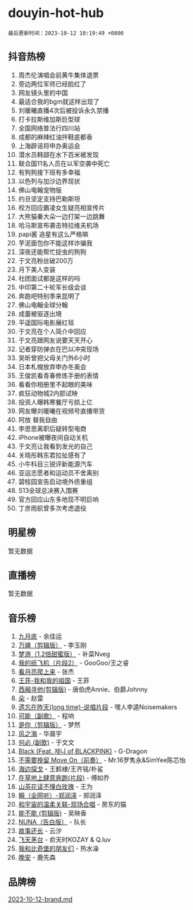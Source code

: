 # douyin-hot-hub

`最后更新时间：2023-10-12 10:19:49 +0800`

## 抖音热榜

1. 周杰伦演唱会前黄牛集体退票
1. 旁边两位军师已经脸红了
1. 网友镜头里的中国
1. 最适合我的bgm就这样出现了
1. 刘暖曦直播4次后被投诉永久禁播
1. 打卡拉斯维加斯巨型球
1. 全国网络普法行四川站
1. 成都的麻辣红油拌鞋底都香
1. 上海辟谣将申办奥运会
1. 潜水员韩颋在水下百米被发现
1. 联合国11名人员在以军空袭中死亡
1. 有狗狗接下班有多幸福
1. 以色列与加沙边界现状
1. 佛山电翰宠物版
1. 约旦坚定支持巴勒斯坦
1. 校方回应霸凌女生疑亮相宣传片
1. 大熊猫秦大朵一边打架一边跳舞
1. 哈马斯宣布袭击特拉维夫机场
1. papi酱 追星有这么严格嘛
1. 芋泥面包你不能这样诈骗我
1. 深夜还能帮忙捉虫的狗狗
1. 于文亮粉丝破200万
1. 月下美人变装
1. 社团面试都是这样的吗
1. 中印第二十轮军长级会谈
1. 奔跑吧特别季来昆明了
1. 佛山电翰全球分翰
1. 成蕾被驱逐出境
1. 平遥国际电影展红毯
1. 于文亮在个人简介中回应
1. 于文亮跟网友说要天天开心
1. 记者穿防弹衣在巴以冲突现场
1. 吴昕曾把父母关门外6小时
1. 日本札幌放弃申办冬奥会
1. 王俊凯看青春修炼手册的表情
1. 看看你相册里不起眼的美味
1. 疯狂动物城2内部试映
1. 投资人曝韩寒餐厅亏损上亿
1. 网友曝刘暖曦在视频号直播带货
1. 阿放 替我自由
1. 李思思离职后疑转型电商
1. iPhone被曝夜间自动关机
1. 于文亮让我看到发光的自己
1. 关晓彤韩东君拉扯感有了
1. 小牛科目三锐评新能源汽车
1. 亚运志愿者和运动员不舍离别
1. 碧桂园宣告启动境外债重组
1. S13全球总决赛入围赛
1. 官方回应山东多地现不明巨响
1. 丁彦雨航曾多次考虑退役

## 明星榜

暂无数据

## 直播榜

暂无数据

## 音乐榜

1. [九月底](https://sf3-cdn-tos.douyinstatic.com/obj/tos-cn-ve-2774/oMfewG4PDTFhF8iz3OGQ7ABH5i6fCgnMaoCbzZ) - 余佳运
1. [万疆（剪辑版）](https://sf6-cdn-tos.douyinstatic.com/obj/tos-cn-ve-2774/ooG7oVgFlDTelKCjCsTTobQvbdtj1BBQXnfZd8) - 李玉刚
1. [梦游（1.2倍甜蜜版）](https://sf3-cdn-tos.douyinstatic.com/obj/tos-cn-ve-2774/o4gyAUm8hwufoEABmwVIiQtHsFuGzAEEWtNMzo) - 补菜Nveg
1. [我的纸飞机（片段2）](https://sf6-cdn-tos.douyinstatic.com/obj/tos-cn-ve-2774/oM2ZrKcg2CD5AeRB2gkeXOFB1IxAGJdZPazYHf) - GooGoo/王之睿
1. [看月亮爬上来](https://sf3-cdn-tos.douyinstatic.com/obj/tos-cn-ve-2774/356c324112764016b25295e535f2daf0) - 张杰
1. [王菲-我和我的祖国](https://sf6-cdn-tos.douyinstatic.com/obj/tos-cn-ve-2774/3ef0f373017541e18566595c96123cab) - 王菲
1. [西厢寻他(剪辑版)](https://sf3-cdn-tos.douyinstatic.com/obj/tos-cn-ve-2774/oUsAVfAQKlRNxEv5qxvIB8o5qmIWUcXbzJKJhw) - 唐伯虎Annie、伯爵Johnny
1. [朵](https://sf6-cdn-tos.douyinstatic.com/obj/tos-cn-ve-2774/932f5bdfcd7c47b880525e92ab8a4999) - 赵雷
1. [遗忘在昨天(long time)-说唱片段](https://sf3-cdn-tos.douyinstatic.com/obj/tos-cn-ve-2774/oIynqctDJIzUJY3Q2CeIFe5nA2gC7DS2bfZamd) - 嘿人李逵Noisemakers
1. [可能（副歌）](https://sf3-cdn-tos.douyinstatic.com/obj/tos-cn-ve-2774/cde1731888894259b333569393c2fb51) - 程响
1. [是你（剪辑版）](https://sf6-cdn-tos.douyinstatic.com/obj/tos-cn-ve-2774/46019dae783c4c969944217fe1cfafc4) - 梦然
1. [风之海](https://sf6-cdn-tos.douyinstatic.com/obj/tos-cn-ve-2774/oInqZ2gFbCQvB6wZNnZlJpBcfDBQ8t1e1XwYAi) - 华晨宇
1. [何必 (副歌)](https://sf3-cdn-tos.douyinstatic.com/obj/tos-cn-ve-2774/okuRVVnhXysQOM6IEAfyBsgzwvoF7Az6tNiWDB) - 于文文
1. [Black (Feat. 제니 of BLACKPINK)](https://sf3-cdn-tos.douyinstatic.com/obj/tos-cn-ve-2774/2eb92e2debbe4fe0a552bc099aef7f28) - G-Dragon
1. [不需要挽留 Move On（前奏）](https://sf3-cdn-tos.douyinstatic.com/obj/tos-cn-ve-2774/ooCBhgCCkF4nExzQL9WZSUbitfA8IsDkgQIYhe) - Mr.16罗隽永&SimYee陈芯怡
1. [海边探戈](https://sf3-cdn-tos.douyinstatic.com/obj/tos-cn-ve-2774/os9gE0VQCGqt6VQkZDyBBYvfSDY0QFe3vVmubn) - 王鹤棣/王齐铭/朴鲨
1. [在草地上肆意奔跑(片段)](https://sf6-cdn-tos.douyinstatic.com/obj/tos-cn-ve-2774/8831d494742f45dabdfa8adb8b817259) - 傅如乔
1. [山茶花读不懂白玫瑰](https://sf3-cdn-tos.douyinstatic.com/obj/tos-cn-ve-2774/osfn8B7DktrRHEPJgPCfDbw7QDQEkwC16BxZg9) - 王为
1. [瞬（全网听）-郑润泽](https://sf3-cdn-tos.douyinstatic.com/obj/tos-cn-ve-2774/o4Vb9eJZClCZTnRQYy0BRSeHGrDtrkrQgIBvQt) - 郑润泽
1. [和宇宙的温柔关联-现场合唱](https://sf3-cdn-tos.douyinstatic.com/obj/tos-cn-ve-2774/o0hONGDYQBgk0e5bqDeQOonVmncA6tC2nBwZLT) - 房东的猫
1. [能不能 (剪辑版)](https://sf3-cdn-tos.douyinstatic.com/obj/tos-cn-ve-2774/fc4a6c45b4a34277ba4088e1d7fdff98) - 吴映香
1. [NUNA（告白版）](https://sf6-cdn-tos.douyinstatic.com/obj/tos-cn-ve-2774/a65828cbd8ce41a78a430a58b49f4feb) - 队长
1. [故事还长](https://sf6-cdn-tos.douyinstatic.com/obj/tos-cn-ve-2774/30a26758c8594f0ab81ac675c33ee2c5) - 云汐
1. [飞天茅台](https://sf3-cdn-tos.douyinstatic.com/obj/tos-cn-ve-2774/o4GhTV5kIuMWmC2Ai1WzNglssgBfQaqQCSLxUU) - 俞天时KOZAY & Q.luv
1. [我和比奇堡的朋友们](https://sf3-cdn-tos.douyinstatic.com/obj/tos-cn-ve-2774/f0505db981ea4a6d91453a15924a82aa) - 热水澡
1. [晚安](https://sf6-cdn-tos.douyinstatic.com/obj/tos-cn-ve-2774/a724c5e224464218839820f4e4fd632f) - 鹿先森

## 品牌榜

[2023-10-12-brand.md](2023-10-12-brand.md)
